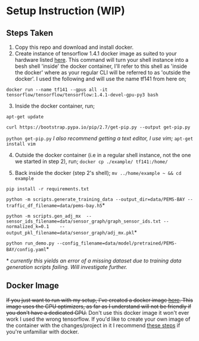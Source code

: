 # Setup Instruction (WIP)
## Steps Taken
1. Copy this repo and download and install docker.
2. Create instance of tensorflow 1.4.1 docker image as suited to your hardware listed [here](https://hub.docker.com/r/tensorflow/tensorflow/tags/?page=1&name=1.3.0 "here"). This command will turn your shell instance into a besh shell 'inside' the docker container, I'll refer to this shell as 'inside the docker' where as your regular CLI will be referred to as 'outside the docker'. I used the following and will use the name tf141 from here on;

`docker run --name tf141 --gpus all -it tensorflow/tensorflow/tensorflow:1.4.1-devel-gpu-py3 bash`

3. Inside the docker container, run;

`apt-get update`

`curl https://bootstrap.pypa.io/pip/2.7/get-pip.py --output get-pip.py`

`python get-pip.py`
	_I also recommend getting a text editor, I use vim;_
	`apt-get install vim`

4. Outside the docker container (i.e in a regular shell instance, not the one we started in step 2), run;
`docker cp ./example/ tf141:/home/`

5. Back inside the docker (step 2's shell);
`mv ../home/example ~ && cd example`

`pip install -r requirements.txt`

`python -m scripts.generate_training_data --output_dir=data/PEMS-BAY --traffic_df_filename=data/pems-bay.h5`*

`python -m scripts.gen_adj_mx  --sensor_ids_filename=data/sensor_graph/graph_sensor_ids.txt --normalized_k=0.1    --output_pkl_filename=data/sensor_graph/adj_mx.pkl`*

`python run_demo.py --config_filename=data/model/pretrained/PEMS-BAY/config.yaml`*

\* _currently this yields an error of a missing dataset due to training data generation scripts failing. Will investigate further._

## Docker Image
~~If you just want to run with my setup, I've created a docker image [here](https://hub.docker.com/layers/175787563/tynt7/trafficflow-tf-1.3.0/latest/images/sha256-4433674720e966488fa85419e4c98cc761372a706862801b5140f638b12cb036?context=repo "here"). This image uses the GPU optimizers, as far as I understand will not be friendly if you don't have a dedicated GPU.~~
Don't use this docker image it won't ever work I used the wrong tensorflow. If you'd like to create your own image of the container with the changes/project in it I recommend [these steps](https://medium.com/@anuradhs/how-to-create-a-docker-image-from-running-docker-container-98ba15e5923d) if you're unfamiliar with docker.
